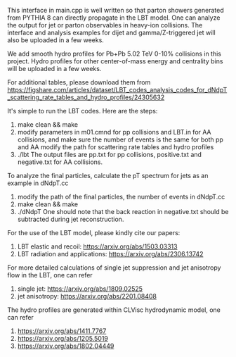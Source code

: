 This interface in main.cpp is well written so that parton showers generated from PYTHIA 8 can directly propagate in the LBT model. One can analyze the output for jet or parton observables in heavy-ion collisions. The interface and analysis examples for dijet and gamma/Z-triggered jet will also be uploaded in a few weeks.

We add smooth hydro profiles for Pb+Pb 5.02 TeV 0-10% collisions in this project. Hydro profiles for other center-of-mass energy and centrality bins will be uploaded in a few weeks.

For additional tables, please download them from https://figshare.com/articles/dataset/LBT_codes_analysis_codes_for_dNdpT_scattering_rate_tables_and_hydro_profiles/24305632

It's simple to run the LBT codes. Here are the steps:

1. make clean && make
2. modify parameters in m01.cmnd for pp collisions and LBT.in for AA collisions, and make sure the number of events is the same for both pp and AA
modify the path for scattering rate tables and hydro profiles
3. ./lbt
The output files are pp.txt for pp collisions, positive.txt and negative.txt for AA collisions.

To analyze the final particles, calculate the pT spectrum for jets as an example in dNdpT.cc

1. modify the path of the final particles, the number of events in dNdpT.cc
2. make clean && make
3. ./dNdpT
One should note that the back reaction in negative.txt should be subtracted during jet reconstruction.

For the use of the LBT model, please kindly cite our papers:
1. LBT elastic and recoil: https://arxiv.org/abs/1503.03313
2. LBT radiation and applications: https://arxiv.org/abs/2306.13742

For more detailed calculations of single jet suppression and jet anisotropy flow in the LBT, one can refer
1. single jet: https://arxiv.org/abs/1809.02525
2. jet anisotropy: https://arxiv.org/abs/2201.08408

The hydro profiles are generated within CLVisc hydrodynamic model, one can refer
1. https://arxiv.org/abs/1411.7767
2. https://arxiv.org/abs/1205.5019
3. https://arxiv.org/abs/1802.04449
